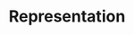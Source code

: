 ---
title: "Representation"

categories: ['']

tags: ['Representation']

arabic: ['تمثيل']

publishers: ['معجم مصطلحات التعلم الآلي والتعلم العميق وعلم البيانات']

types: "word"

slug: ""
---
